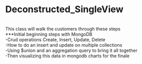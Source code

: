 # Deconstructed_SingleView
<br>
This class will walk the customers through these steps
<br>
***Initial beginning steps with MongoDB<br>
-Crud operations Create, Insert, Update, Delete<br>
-How to do an insert and update on multiple collections<br>
-Using $union and an aggregation query to bring it all together<br>
-Then visualizing this data in mongodb charts for the finale<br>
